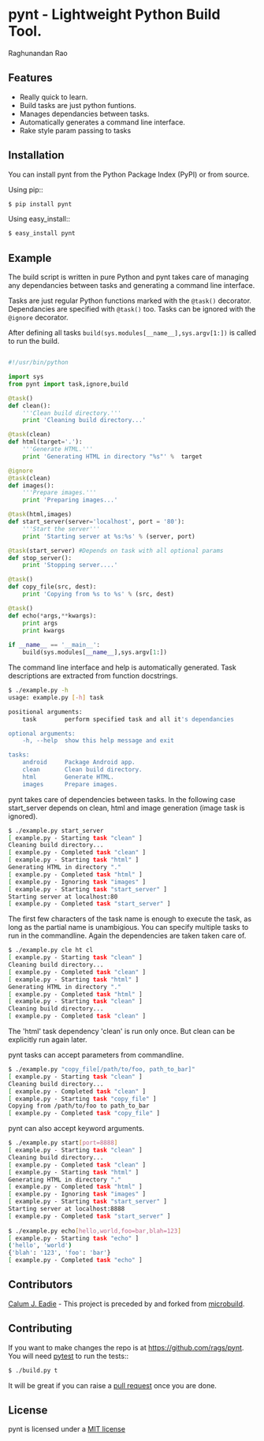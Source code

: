 # pynt - Lightweight Python Build Tool.


Raghunandan Rao

## Features

* Really quick to learn.
* Build tasks are just python funtions.
* Manages dependancies between tasks.
* Automatically generates a command line interface.
* Rake style param passing to tasks

## Installation


You can install pynt from the Python Package Index (PyPI) or from source.

Using pip::
```bash
$ pip install pynt
```
Using easy_install::
```bash
$ easy_install pynt
```
## Example


The build script is written in pure Python and pynt takes care of managing
any dependancies between tasks and generating a command line interface.

Tasks are just regular Python functions marked with the ``@task()`` decorator. Dependancies
are specified with ``@task()`` too. Tasks can be ignored with the ``@ignore`` decorator.

After defining all tasks ``build(sys.modules[__name__],sys.argv[1:])`` is called to
run the build.


```python

#!/usr/bin/python

import sys
from pynt import task,ignore,build

@task()
def clean():
    '''Clean build directory.'''
    print 'Cleaning build directory...'

@task(clean)
def html(target='.'):
    '''Generate HTML.'''
    print 'Generating HTML in directory "%s"' %  target

@ignore
@task(clean)
def images():
    '''Prepare images.'''
    print 'Preparing images...'

@task(html,images)
def start_server(server='localhost', port = '80'):
    '''Start the server'''
    print 'Starting server at %s:%s' % (server, port)

@task(start_server) #Depends on task with all optional params
def stop_server():
    print 'Stopping server....'

@task()
def copy_file(src, dest):
    print 'Copying from %s to %s' % (src, dest)

@task()
def echo(*args,**kwargs):
    print args
    print kwargs
    
if __name__ == '__main__':
    build(sys.modules[__name__],sys.argv[1:])

```

The command line interface and help is automatically generated. Task descriptions
are extracted from function docstrings.

```bash    
$ ./example.py -h
usage: example.py [-h] task

positional arguments:
    task        perform specified task and all it's dependancies

optional arguments:
    -h, --help  show this help message and exit

tasks:
    android     Package Android app.
    clean       Clean build directory.
    html        Generate HTML.
    images      Prepare images.
```
          
pynt takes care of dependencies between tasks. In the following case start_server depends on clean, html and image generation (image task is ignored).

```bash
$ ./example.py start_server
[ example.py - Starting task "clean" ]
Cleaning build directory...
[ example.py - Completed task "clean" ]
[ example.py - Starting task "html" ]
Generating HTML in directory "."
[ example.py - Completed task "html" ]
[ example.py - Ignoring task "images" ]
[ example.py - Starting task "start_server" ]
Starting server at localhost:80
[ example.py - Completed task "start_server" ]
```

The first few characters of the task name is enough to execute the task, as long as the partial name is unambigious. You can specify multiple tasks to run in the commandline. Again the dependencies are taken taken care of.

```bash
$ ./example.py cle ht cl
[ example.py - Starting task "clean" ]
Cleaning build directory...
[ example.py - Completed task "clean" ]
[ example.py - Starting task "html" ]
Generating HTML in directory "."
[ example.py - Completed task "html" ]
[ example.py - Starting task "clean" ]
Cleaning build directory...
[ example.py - Completed task "clean" ]
```
The 'html' task dependency 'clean' is run only once. But clean can be explicitly run again later.

pynt tasks can accept parameters from commandline.

```bash
$ ./example.py "copy_file[/path/to/foo, path_to_bar]"
[ example.py - Starting task "clean" ]
Cleaning build directory...
[ example.py - Completed task "clean" ]
[ example.py - Starting task "copy_file" ]
Copying from /path/to/foo to path_to_bar
[ example.py - Completed task "copy_file" ]
```
pynt can also accept keyword arguments.

```bash
$ ./example.py start[port=8888]
[ example.py - Starting task "clean" ]
Cleaning build directory...
[ example.py - Completed task "clean" ]
[ example.py - Starting task "html" ]
Generating HTML in directory "."
[ example.py - Completed task "html" ]
[ example.py - Ignoring task "images" ]
[ example.py - Starting task "start_server" ]
Starting server at localhost:8888
[ example.py - Completed task "start_server" ]
    
$ ./example.py echo[hello,world,foo=bar,blah=123]
[ example.py - Starting task "echo" ]
('hello', 'world')
{'blah': '123', 'foo': 'bar'}
[ example.py - Completed task "echo" ]
```

## Contributors


[Calum J. Eadie](https://github.com/CalumJEadie) - This project is preceded by and forked from [microbuild](https://github.com/CalumJEadie/microbuild).

## Contributing


If you want to make changes the repo is at https://github.com/rags/pynt. You will need [pytest](pytest.org) to run the tests::
```bash
$ ./build.py t
```
It will be great if you can raise a [pull request](https://help.github.com/articles/using-pull-requests) once you are done.

    
## License

pynt is licensed under a [MIT license](http://opensource.org/licenses/MIT)
